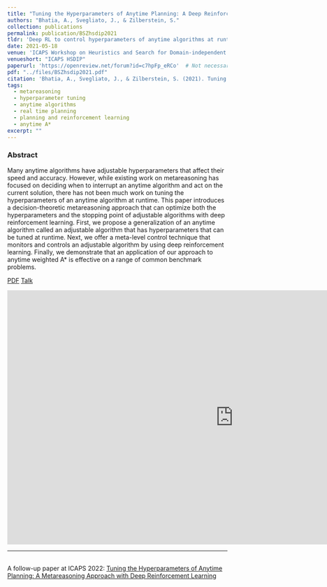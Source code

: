 ```yaml
---
title: "Tuning the Hyperparameters of Anytime Planning: A Deep Reinforcement Learning Approach"
authors: "Bhatia, A., Svegliato, J., & Zilberstein, S."
collection: publications
permalink: publication/BSZhsdip2021
tldr: 'Deep RL to control hyperparameters of anytime algorithms at runtime to optimize quality of the final solution. Good results on _Anytime A*_ search algorithm.'
date: 2021-05-18
venue: 'ICAPS Workshop on Heuristics and Search for Domain-independent Planning'
venueshort: "ICAPS HSDIP"
paperurl: 'https://openreview.net/forum?id=c7hpFp_eRCo'  # Not necessarily a PDF. Can be an arxiv link or aaai link.
pdf: "../files/BSZhsdip2021.pdf"
citation: 'Bhatia, A., Svegliato, J., & Zilberstein, S. (2021). Tuning the Hyperparameters of Anytime Planning: A Deep Reinforcement Learning Approach. In <i>ICAPS Workshop on Heuristics and Search for Domain-independent Planning.</i>'
tags:
  - metareasoning
  - hyperparameter tuning
  - anytime algorithms
  - real time planning
  - planning and reinforcement learning
  - anytime A*
excerpt: ""
---
```



### Abstract
Many anytime algorithms have adjustable hyperparameters that affect their speed and accuracy. However, while existing work on metareasoning has focused on deciding when to interrupt an anytime algorithm and act on the current solution, there has not been much work on tuning the hyperparameters of an anytime algorithm at runtime. This paper introduces a decision-theoretic metareasoning approach that can optimize both the hyperparameters and the stopping point of adjustable algorithms with deep reinforcement learning. First, we propose a generalization of an anytime algorithm called an adjustable algorithm that has hyperparameters that can be tuned at runtime. Next, we offer a meta-level control technique that monitors and controls an adjustable algorithm by using deep reinforcement learning. Finally, we demonstrate that an application of our approach to anytime weighted A* is effective on a range of common benchmark problems.

<!-- Should be a pdf link: -->
[PDF](../files/BSZhsdip2021.pdf)
[Talk](https://www.youtube.com/watch?v=6oiFsbbYOLM)

<iframe width="1034" height="582" src="https://www.youtube.com/embed/6oiFsbbYOLM" title="YouTube video player" frameborder="0" allow="accelerometer; autoplay; clipboard-write; encrypted-media; gyroscope; picture-in-picture" allowfullscreen></iframe>

---
\
A follow-up paper at ICAPS 2022: [Tuning the Hyperparameters of Anytime Planning: A Metareasoning Approach with Deep Reinforcement Learning](../publication/BSNZicaps22)